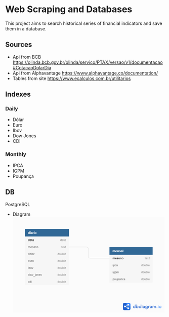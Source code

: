 # Web Scraping and Databases
This project aims to search historical series of financial indicators and save them in a database.

## Sources
* Api from BCB <https://olinda.bcb.gov.br/olinda/servico/PTAX/versao/v1/documentacao#CotacaoDolarDia>
* Api from Alphavantage <https://www.alphavantage.co/documentation/>
* Tables from site <https://www.ecalculos.com.br/utilitarios>

## Indexes

### Daily
* Dólar
* Euro
* Ibov
* Dow Jones
* CDI

### Monthly
* IPCA
* IGPM
* Poupança

## DB

PostgreSQL

* Diagram
![Diagram](diagram.png)